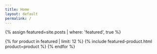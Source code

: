 ```yaml
---
title: Home
layout: default
permalink: /
---
```

{% assign featured=site.posts | where: 'featured', true %}
<section class="grid" id="featured-products">
	{% for product in featured | limit: 12 %}
		{% include featured-product.html product=product %}
	{% endfor %}
</section>
